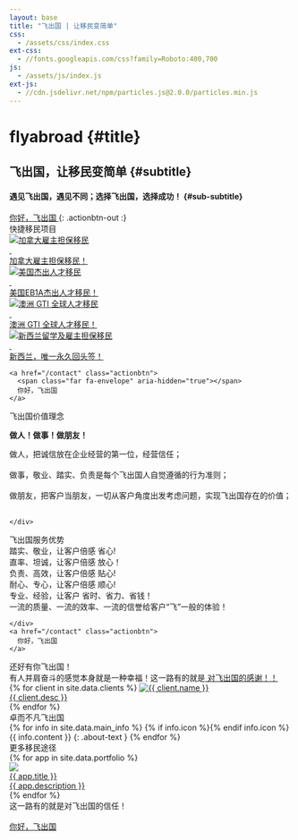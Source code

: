 ```yaml
---
layout: base
title: "飞出国 | 让移民变简单"
css:
  - /assets/css/index.css
ext-css:
  - //fonts.googleapis.com/css?family=Roboto:400,700
js:
  - /assets/js/index.js
ext-js:
  - //cdn.jsdelivr.net/npm/particles.js@2.0.0/particles.min.js
---
```


<div id="header" class="cut1" markdown="1">

<div id="header-inner" markdown="1">

# flyabroad {#title}

## 飞出国，让移民变简单 {#subtitle}

#### 遇见飞出国，遇见不同；选择飞出国，选择成功！ {#sub-subtitle}

<a href="/contact" class="actionbtn">
  <span class="far fa-envelope" aria-hidden="true"></span>
  你好，飞出国
</a>
{: .actionbtn-out :}

</div>

<div id="particles-js"></div>

</div>

<div id="main-sections">

<div id="services-out" class="page-section cut1">
  <div id="services">
    <div class="section-title">快捷移民项目</div>
    <div id="services-list">
      <div class="service">
        <a href="https://bbs.fcgvisa.com/tag/joboffer" target="_blank" ref="noopener">
          <img class="service-img" alt="加拿大雇主担保移民" src="https://cdn.jsdelivr.net/gh/flyabroadcomcn/gh-flyabroadcomcn.github.io@tree/main/assets/img/flyabroad/ca_item.png" />
          <div>&nbsp;</div>
          <div class="service-text">加拿大雇主担保移民！</div>
        </a>
      </div>
      <div class="service">
        <a href="https://bbs.fcgvisa.com/c/usavisa/63" target="_blank" ref="noopener">
          <img class="service-img" alt="美国杰出人才移民" src="https://cdn.jsdelivr.net/gh/flyabroadcomcn/gh-flyabroadcomcn.github.io@tree/main/assets/img/flyabroad/us_item.png" />
          <div>&nbsp;</div>
          <div class="service-text">美国EB1A杰出人才移民！</div>
        </a>
      </div>
      <div id="services-break"></div>
      <div class="service">
        <a href="https://bbs.fcgvisa.com/c/skillselect/gti/248" target="_blank" ref="noopener">
          <img class="service-img" alt="澳洲 GTI 全球人才移民" src="https://cdn.jsdelivr.net/gh/flyabroadcomcn/gh-flyabroadcomcn.github.io@tree/main/assets/img/flyabroad/au_item.png" />
          <div>&nbsp;</div>
          <div class="service-text">澳洲 GTI 全球人才移民！</div>
        </a>
      </div>
      <div class="service">
        <a href="https://bbs.fcgvisa.com/c/nzvisa/13" target="_blank" ref="noopener">
          <img class="service-img" alt="新西兰留学及雇主担保移民" src="https://cdn.jsdelivr.net/gh/flyabroadcomcn/gh-flyabroadcomcn.github.io@tree/main/assets/img/flyabroad/nz_item.png" />
          <div>&nbsp;</div>
          <div class="service-text">新西兰，唯一永久回头签！</div>
        </a>
      </div>
    </div>

    <a href="/contact" class="actionbtn">
      <span class="far fa-envelope" aria-hidden="true"></span>
      你好，飞出国
    </a>
  </div>
</div>

<div class="cut-buffer aboutus-buffer"></div>

<div id="aboutus-out" class="page-section grey-section cut2">
  <div id="aboutus">
    <div class="section-title">飞出国价值理念</div>
    <div id="aboutus-text">
      <p><strong>做人！做事！做朋友！</strong></p>
      做人，把诚信放在企业经营的第一位，经营信任；<br><br>
      做事，敬业、踏实、负责是每个飞出国人自觉遵循的行为准则；<br><br>
      做朋友，把客户当朋友，一切从客户角度出发考虑问题，实现飞出国存在的价值；<br><br>      
      
    </div>
  </div>
</div>

<div class="cut-buffer values-buffer"></div>

<div id="values-out" class="page-section cut2">
  <div id="values">
	  <div class="section-title">飞出国服务优势</div>
    <div id="values-text">
      踏实、敬业，让客户倍感    省心! <br>   
      直率、坦诚，让客户倍感    放心！<br>
      负责、高效，让客户倍感    贴心! <br>
      耐心、专心，让客户倍感    顺心! <br>
      专业、经验，让客户   省时、省力、省钱！<br>
      一流的质量、一流的效率、一流的信誉给客户“飞”一般的体验！

    </div>
    <a href="/contact" class="actionbtn">
      你好，飞出国
    </a>
  </div>
</div>

<div id="clients-out" class="page-section cut1">
  <div id="clients">
    <div class="section-title">还好有你飞出国！</div>
    <div id="clients-subtitle">有人并肩奋斗的感觉本身就是一种幸福！这一路有的就是<a href="https://bbs.fcgvisa.com/c/meta/say/48" target="_blank" ref="noopener"> 对飞出国的感谢！！</a>
    </div>
    <div id="client-logos">
      {% for client in site.data.clients %}
        <a class="client-img" href="{{ client.url }}" title="{{ client.name }}" target="_blank" rel="noreferrer">
          <img alt="{{ client.name }}" src="https://cdn.jsdelivr.net/gh/flyabroadcomcn/gh-flyabroadcomcn.github.io@tree/main/assets/img/logos/{{ client.img }}" />
          <div>{{ client.desc }}</div>
        </a>
      {% endfor %}
    </div>
  </div>
</div>

<div class="cut-buffer"></div>

<div id="aboutme-section-out" class="page-section grey-section cut2">
  <div id="aboutme-section">
    <div class="section-title">卓而不凡飞出国</div>
	<div id="aboutme-list" markdown="1">
{% for info in site.data.main_info %}
{% if info.icon %}<span class="about-icon fa-fw {{ info.icon }}" aria-hidden="true"></span>{% endif info.icon %}
<span class="about-content">{{ info.content }}</span>
{: .about-text }
{% endfor %}
</div>
  </div>
</div>

<div class="cut-buffer portfolio-buffer"></div>

<div id="portfolio-out" class="page-section grey-section">
  <div id="portfolio">
    <div class="section-title">
      更多移民途径
    </div>
    <div id="shinyapps-big">
      {% for app in site.data.portfolio %}
	    <div class="shinyapp">
          <a class="applink" href="{{ app.url }}" target="_blank" rel="noopener">
            <img class="appimg" src="https://cdn.jsdelivr.net/gh/flyabroadcomcn/gh-flyabroadcomcn.github.io@tree/main/assets/img/screenshots/{{ app.img }}" />
            <div class="apptitle">{{ app.title }}</div>
            <div class="appdesc">{{ app.description }}</div>
          </a>
        </div>
	  {% endfor %}
    </div>
  </div>
</div>

<div id="cta-out" class="page-section">
  <div id="cta">
    <div class="section-title">这一路有的就是对飞出国的信任！</div><br/>
  </div>
  <a href="/contact" class="actionbtn">
    <span class="far fa-envelope" aria-hidden="true"></span>
    你好，飞出国
  </a>
</div>

</div>

